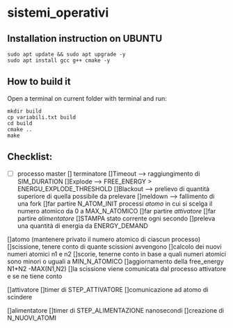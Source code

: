 # sistemi_operativi
## Installation instruction on UBUNTU

```
sudo apt update && sudo apt upgrade -y
sudo apt install gcc g++ cmake -y
```

## How to build it

Open a terminal on current folder with terminal and run:

```
mkdir build
cp variabili.txt build
cd build
cmake ..
make
```

## Checklist:
- [ ] processo master
  [] terminatore
    []Timeout  --> raggiungimento di SIM_DURATION
    []Explode  --> FREE_ENERGY > ENERGU_EXPLODE_THRESHOLD
    []Blackout --> prelievo di quantità superiore di quella possibile da prelevare
    []meldown  --> fallimento di una fork
  []far partire N_ATOM_INIT processi *atomo* in cui si scelga il numero atomico da 0 a MAX_N_ATOMICO
  []far partire *attivatore*
  []far partire *alimentatore*
  []STAMPA stato corrente ogni secondo
  []preleva una quantità di energia da ENERGY_DEMAND
  
[]atomo       (mantenere privato il numero atomico di ciascun processo)
  []scissione, tenere conto di quante scissioni avvengono
  []calcolo dei nuovi numeri atomici n1 e n2
  []scorie, tenerne conto in base a quali numeri atomici sono minori o uguali a MIN_N_ATOMICO
  []aggiornamento della free_energy  N1*N2 -MAX(N1,N2)
  []la scissione viene comunicata dal processo attivatore e se ne tiene conto

[]attivatore
  []timer di STEP_ATTIVATORE
  []comunicazione ad atomo di scindere

[]alimentatore
  []timer di STEP_ALIMENTAZIONE nanosecondi 
  []creazione di N_NUOVI_ATOMI
  
